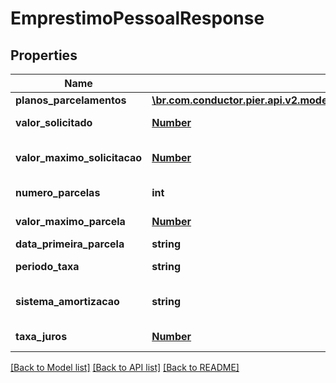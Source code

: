 # EmprestimoPessoalResponse

## Properties
Name | Type | Description | Notes
------------ | ------------- | ------------- | -------------
**planos_parcelamentos** | [**\br.com.conductor.pier.api.v2.model\PlanoParcelamentoEmprestimoResponse[]**](PlanoParcelamentoEmprestimoResponse.md) |  | [optional] 
**valor_solicitado** | [**Number**](Number.md) | Valor solicitado do empr\u00C3\u00A9stimo/financiamento | [optional] 
**valor_maximo_solicitacao** | [**Number**](Number.md) | Valor m\u00C3\u00A1ximo de empr\u00C3\u00A9stimo pelo valor limite de parcela | [optional] 
**numero_parcelas** | **int** | N\u00C3\u00BAmero de parcelas solicitado | [optional] 
**valor_maximo_parcela** | [**Number**](Number.md) | Limite m\u00C3\u00A1ximo de parcela permitido | [optional] 
**data_primeira_parcela** | **string** | Data do desconto da primeira parcela | [optional] 
**periodo_taxa** | **string** | Per\u00C3\u00ADodo de aplica da taxa de juros | [optional] 
**sistema_amortizacao** | **string** | Sistema para amortiza\u00C3\u00A7\u00C3\u00A3o do valor das parcelas | [optional] 
**taxa_juros** | [**Number**](Number.md) | Valor percentual da taxa de juros a ser aplicada | [optional] 

[[Back to Model list]](../README.md#documentation-for-models) [[Back to API list]](../README.md#documentation-for-api-endpoints) [[Back to README]](../README.md)


